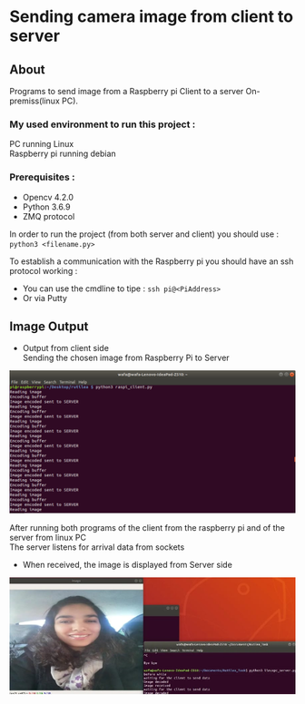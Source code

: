 # Sending camera image from client to server
## About
Programs to send image from a Raspberry pi Client to a server On-premiss(linux PC). 
### My used environment to run this project : <br/>
PC running Linux <br/>
Raspberry pi running debian <br/>
### Prerequisites : <br/>
- Opencv 4.2.0 <br/>
- Python 3.6.9 <br/>
- ZMQ protocol <br/>

In order to run the project (from both server and client) you should use :<br/> 
`python3 <filename.py>` 

To establish a communication with the Raspberry pi you should have an ssh protocol working : <br/>
- You can use the cmdline to tipe : `ssh pi@<PiAddress>` <br/>
- Or via Putty

## Image Output<br/>

- Output from client side <br/>
Sending the chosen image from Raspberry Pi to Server 
<p align="center"><img src="https://github.com/wafaFe/Task_For_Rutilea/blob/main/ImageReadme/Raspi_client_output.png" alt="Client Raspberry pi Output"></p>

After running both programs of the client from the raspberry pi and of the server from linux PC <br/>
The server listens for arrival data from sockets

- When received, the image is displayed from Server side
<p align="center"><img src="https://github.com/wafaFe/Task_For_Rutilea/blob/main/ImageReadme/linux_server_Output.jpg" alt="Server Output"></p>
